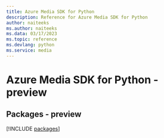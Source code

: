 ```yaml
---
title: Azure Media SDK for Python
description: Reference for Azure Media SDK for Python
author: naiteeks
ms.author: naiteeks
ms.data: 03/17/2023
ms.topic: reference
ms.devlang: python
ms.service: media
---
```

# Azure Media SDK for Python - preview
## Packages - preview
[!INCLUDE [packages](media-index.md)]